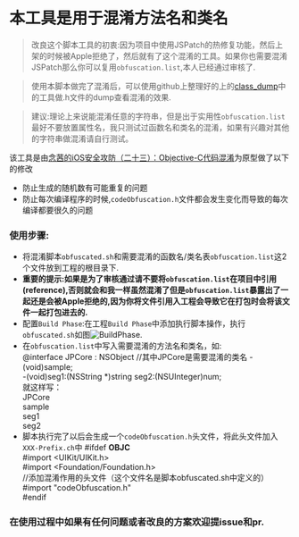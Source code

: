 # 本工具是用于混淆方法名和类名   
> 改良这个脚本工具的初衷:因为项目中使用JSPatch的热修复功能，然后上架的时候被Apple拒绝了，然后就有了这个混淆的工具。如果你也需要混淆JSPatch那么你可以复用`obfuscation.list`,本人已经通过审核了.

> 使用本脚本做完了混淆后，可以使用github上整理好的上的[class_dump][class_dump]中的工具做.h文件的dump查看混淆的效果.

>建议:理论上来说能混淆任意的字符串，但是出于实用性`obfuscation.list`最好不要放置属性名，我只测试过函数名和类名的混淆，如果有兴趣对其他的字符串做混淆请自行测试。

该工具是由[念茜的iOS安全攻防（二十三）：Objective-C代码混淆](http://blog.csdn.net/yiyaaixuexi/article/details/29201699)为原型做了以下的修改
- 防止生成的随机数有可能重复的问题
- 防止每次编译程序的时候,`codeObfuscation.h`文件都会发生变化而导致的每次编译都要很久的问题

### 使用步骤:
- 将混淆脚本`obfuscated.sh`和需要混淆的函数名/类名表`obfuscation.list`这2个文件放到工程的根目录下.
- __重要的提示:如果是为了审核通过请不要将`obfuscation.list`在项目中引用(reference),否则就会和我一样虽然混淆了但是`obfuscation.list`暴露出了一起还是会被Apple拒绝的,因为你将文件引用入工程会导致它在打包时会将该文件一起打包进去的.__
- 配置`Build Phase`:在工程`Build Phase`中添加执行脚本操作，执行`obfuscated.sh`如图![BuildPhase][BuildPhase].
- 在`obfuscation.list`中写入需要混淆的方法名和类名，如:   
        @interface JPCore : NSObject    //其中JPCore是需要混淆的类名
        -(void)sample;  
        -(void)seg1:(NSString *)string seg2:(NSUInteger)num;    
        就这样写：   
        JPCore  
        sample  
        seg1    
        seg2
- 脚本执行完了以后会生成一个`codeObfuscation.h`头文件，将此头文件加入`XXX-Prefix.ch`中
        #ifdef __OBJC__  
            #import <UIKit/UIKit.h>  
            #import <Foundation/Foundation.h>  
            //添加混淆作用的头文件（这个文件名是脚本obfuscated.sh中定义的）  
            #import "codeObfuscation.h"  
        #endif  

### 在使用过程中如果有任何问题或者改良的方案欢迎提issue和pr.

[BuildPhase]:http://mrchens.github.io/images/article/2017.04/2017-04-17-iOS-Tools-BuildPhase.png
[class_dump]:https://github.com/MrChens/iOS_Tools/tree/master/class_dump

